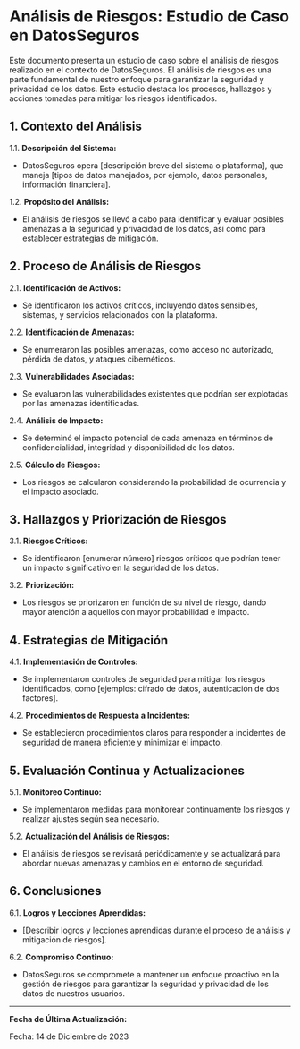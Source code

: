 # Análisis de Riesgos: Estudio de Caso en DatosSeguros

Este documento presenta un estudio de caso sobre el análisis de riesgos realizado en el contexto de DatosSeguros. El análisis de riesgos es una parte fundamental de nuestro enfoque para garantizar la seguridad y privacidad de los datos. Este estudio destaca los procesos, hallazgos y acciones tomadas para mitigar los riesgos identificados.

## 1. Contexto del Análisis

1.1. **Descripción del Sistema:**
   - DatosSeguros opera [descripción breve del sistema o plataforma], que maneja [tipos de datos manejados, por ejemplo, datos personales, información financiera].

1.2. **Propósito del Análisis:**
   - El análisis de riesgos se llevó a cabo para identificar y evaluar posibles amenazas a la seguridad y privacidad de los datos, así como para establecer estrategias de mitigación.

## 2. Proceso de Análisis de Riesgos

2.1. **Identificación de Activos:**
   - Se identificaron los activos críticos, incluyendo datos sensibles, sistemas, y servicios relacionados con la plataforma.

2.2. **Identificación de Amenazas:**
   - Se enumeraron las posibles amenazas, como acceso no autorizado, pérdida de datos, y ataques cibernéticos.

2.3. **Vulnerabilidades Asociadas:**
   - Se evaluaron las vulnerabilidades existentes que podrían ser explotadas por las amenazas identificadas.

2.4. **Análisis de Impacto:**
   - Se determinó el impacto potencial de cada amenaza en términos de confidencialidad, integridad y disponibilidad de los datos.

2.5. **Cálculo de Riesgos:**
   - Los riesgos se calcularon considerando la probabilidad de ocurrencia y el impacto asociado.

## 3. Hallazgos y Priorización de Riesgos

3.1. **Riesgos Críticos:**
   - Se identificaron [enumerar número] riesgos críticos que podrían tener un impacto significativo en la seguridad de los datos.

3.2. **Priorización:**
   - Los riesgos se priorizaron en función de su nivel de riesgo, dando mayor atención a aquellos con mayor probabilidad e impacto.

## 4. Estrategias de Mitigación

4.1. **Implementación de Controles:**
   - Se implementaron controles de seguridad para mitigar los riesgos identificados, como [ejemplos: cifrado de datos, autenticación de dos factores].

4.2. **Procedimientos de Respuesta a Incidentes:**
   - Se establecieron procedimientos claros para responder a incidentes de seguridad de manera eficiente y minimizar el impacto.

## 5. Evaluación Continua y Actualizaciones

5.1. **Monitoreo Continuo:**
   - Se implementaron medidas para monitorear continuamente los riesgos y realizar ajustes según sea necesario.

5.2. **Actualización del Análisis de Riesgos:**
   - El análisis de riesgos se revisará periódicamente y se actualizará para abordar nuevas amenazas y cambios en el entorno de seguridad.

## 6. Conclusiones

6.1. **Logros y Lecciones Aprendidas:**
   - [Describir logros y lecciones aprendidas durante el proceso de análisis y mitigación de riesgos].

6.2. **Compromiso Continuo:**
   - DatosSeguros se compromete a mantener un enfoque proactivo en la gestión de riesgos para garantizar la seguridad y privacidad de los datos de nuestros usuarios.

---

**Fecha de Última Actualización:**
   
Fecha: 14 de Diciembre de 2023

